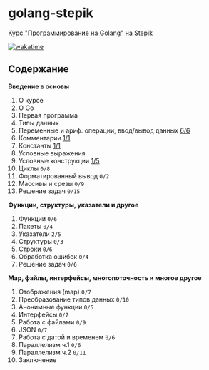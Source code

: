 # golang-stepik

[Курс "Программирование на Golang" на Stepik](https://stepik.org/course/54403/syllabus)

[![wakatime](https://wakatime.com/badge/user/b9f860bf-3367-4c77-b755-9d73b4801f3a/project/2cab9886-9420-41e3-9f4a-e5ceed5ff8f0.svg)](https://wakatime.com/badge/user/b9f860bf-3367-4c77-b755-9d73b4801f3a/project/2cab9886-9420-41e3-9f4a-e5ceed5ff8f0)

## Содержание

**Введение в основы**

1. О курсе
2. О Go
3. Первая программа
4. Типы данных
5. Переменные и ариф. операции, ввод/вывод данных [6/6](lesson_1_5/)
6. Комментарии [1/1](lesson_1_6/)
7. Константы [1/1](lesson_1_7/)
8. Условные выражения
9. Условные конструкции [1/5](lesson_1_9/)
10. Циклы `0/8`
11. Форматированный вывод `0/2`
12. Массивы и срезы `0/9`
13. Решение задач `0/15`

**Функции, структуры, указатели и другое**

1. Функции `0/6`
2. Пакеты `0/4`
3. Указатели `2/5`
4. Структуры `0/3`
5. Строки `0/6`
6. Обработка ошибок `0/4`
7. Решение задач `0/6`

**Map, файлы, интерфейсы, многопоточность и многое другое**

1. Отображения (map) `0/7`
2. Преобразование типов данных `0/10`
3. Анонимные функции `0/5`
4. Интерфейсы `0/7`
5. Работа с файлами `0/9`
6. JSON `0/7`
7. Работа с датой и временем `0/6`
8. Параллелизм ч.1 `0/6`
9. Параллелизм ч.2 `0/11`
10. Заключение
